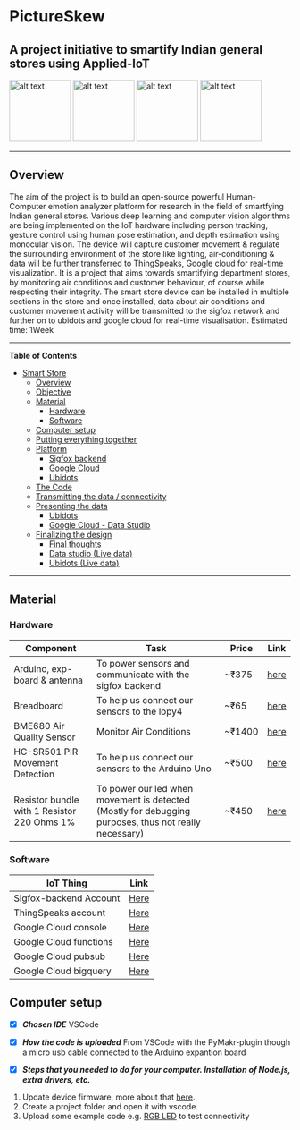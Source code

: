 
# PictureSkew
## A project initiative to smartify Indian general stores using Applied-IoT


<p float="left">
    <img src="https://i.pinimg.com/originals/c9/7b/f4/c97bf4edade6960d543bf51011234532.jpg" alt="alt text" width="110px" height="auto">
    <img src="https://hitconsultant.net/wp-content/uploads/2018/09/CareCloud-Google.png" alt="alt text" width="110px" height="auto">
    <img src="https://www.connectedfinland.fi/wp-content/uploads/2017/10/Sigfox-Logo.png" alt="alt text" width="110px" height="auto">
    <img src="https://www.iotone.com/files/vendor/logo_Thingspeak.jpg" alt="alt text" width="110x" height="auto">
</p>
 
---
## Overview
The aim of the project is to build an open-source powerful
Human-Computer emotion analyzer platform for research in the field of
smartfying Indian general stores. Various deep learning and computer
vision algorithms are being implemented on the IoT hardware including
person tracking, gesture control using human pose estimation, and depth
estimation using monocular vision. The device will capture customer
movement & regulate the surrounding environment of the store like lighting,
air-conditioning & data will be further transferred to ThingSpeaks,
Google cloud for real-time visualization. It is a project that aims towards smartifying department stores, by monitoring air conditions and customer behaviour, of course while respecting their integrity. The smart store device can be installed in multiple sections in the store and once installed, data about air conditions and customer movement activity will be transmitted to the sigfox network and further on to ubidots and google cloud for real-time visualisation.
Estimated time: 1Week

---
**Table of Contents**
- [Smart Store](#smart-store)
  - [Overview](#overview)
  - [Objective](#objective)
  - [Material](#material)
    - [Hardware](#hardware)
    - [Software](#software)
  - [Computer setup](#computer-setup)
  - [Putting everything together](#putting-everything-together)
  - [Platform](#platform)
    - [Sigfox backend](#sigfox-backend)
    - [Google Cloud](#google-cloud)
    - [Ubidots](#ubidots)
  - [The Code](#the-code)
  - [Transmitting the data / connectivity](#transmitting-the-data--connectivity)
  - [Presenting the data](#presenting-the-data)
    - [Ubidots](#ubidots-1)
    - [Google Cloud - Data Studio](#google-cloud---data-studio)
  - [Finalizing the design](#finalizing-the-design)
    - [Final thoughts](#final-thoughts)
    - [Data studio (Live data)](#data-studio-live-data)
    - [Ubidots (Live data)](#ubidots-live-data)

---


## Material

### Hardware
| Component                    | Task             | Price  | Link
| -----------------------------| ---------------- |--------|---
| Arduino, exp-board & antenna   | To power sensors and communicate with the sigfox backend          | ~₹375   | [here](https://www.electronicscomp.com/arduino-uno-r3-compatible-best-price-india)
| Breadboard      | To help us connect our sensors to the lopy4 | ~₹65 | [here](https://www.roboelements.com/product/400-point-solderless-prototype-breadboard/)
| BME680 Air Quality Sensor      | Monitor Air Conditions | ~₹1400 | [here](https://www.amazon.in/Robocraze-BME680-Temperature-Humidity-Pressure/dp/B07WT5H63R/ref=asc_df_B07WT5H63R/?tag=googleshopdes-21&linkCode=df0&hvadid=397074532463&hvpos=&hvnetw=g&hvrand=3579343116281868515&hvpone=&hvptwo=&hvqmt=&hvdev=c&hvdvcmdl=&hvlocint=&hvlocphy=9061680&hvtargid=pla-837220458430&psc=1&ext_vrnc=hi)
| HC-SR501 PIR Movement Detection      | To help us connect our sensors to the Arduino Uno | ~₹500 | [here](https://create.arduino.cc/projecthub/electropeak/pir-motion-sensor-how-to-use-pirs-w-arduino-raspberry-pi-18d7fa)
| Resistor bundle with 1 Resistor 220 Ohms 1%      | To power our led when movement is detected (Mostly for debugging purposes, thus not really necessary) | ~₹450 | [here](https://www.amazon.in/Electronic-Components-Breadboard-transistor-components/dp/B08SR1M4CH/ref=asc_df_B08SR1M4CH/?tag=googleshopdes-21&linkCode=df0&hvadid=397081650884&hvpos=&hvnetw=g&hvrand=10282259566278470469&hvpone=&hvptwo=&hvqmt=&hvdev=c&hvdvcmdl=&hvlocint=&hvlocphy=9061680&hvtargid=pla-1169061307883&psc=1&ext_vrnc=hi)


### Software
| IoT Thing | Link   |
| --------- | ----------- |
| Sigfox-backend Account   | [Here](https://support.sigfox.com/docs/backend-user-account-creation)          |
| ThingSpeaks account      | [Here](https://thingspeak.com/login/mwa-sso/check)  |
| Google Cloud console      | [Here](https://console.cloud.google.com)  |
| Google Cloud functions    | [Here](https://cloud.google.com/functions)  |
| Google Cloud pubsub       | [Here](https://cloud.google.com/pubsub)  |
| Google Cloud bigquery     | [Here](https://cloud.google.com/bigquery)  |



## Computer setup

- [X] ***Chosen IDE***
    VSCode

- [X] ***How the code is uploaded***
    From VSCode with the PyMakr-plugin though a micro usb cable connected to the Arduino expantion board

- [X] ***Steps that you needed to do for your computer. Installation of Node.js, extra drivers, etc.***
1. Update device firmware, more about that [here](https://pypi.org/project/arduino-python3/).
2. Create a project folder and open it with vscode.
3. Upload some example code e.g. [RGB LED](https://pypi.org/project/arduino-python3/) to test connectivity


